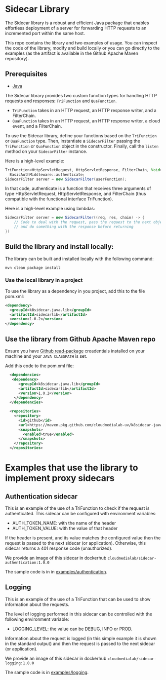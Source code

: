 # Sidecar Library

The Sidecar library is a robust and efficient Java package that enables effortless deployment of a server for forwarding HTTP requests to an incremented port within the same host.

This repo contains the library and two examples of usage. You can inspect the code of the library, modify and build locally or you can go directly to the examples (as the artifact is available in the Github Apache Maven repository).

## Prerequisites

-   [Java](https://www.java.com/en/download/)


The Sidecar library provides two custom function types for handling HTTP requests and responses: `TriFunction` and `QuaFunction`.

-   `TriFunction` takes in an HTTP request, an HTTP response writer, and a FilterChain.
-   `QuaFunction` takes in an HTTP request, an HTTP response writer, a cloud event, and a FilterChain.

To use the Sidecar library, define your functions based on the `TriFunction` or `QuaFunction` type. Then, instantiate a `SidecarFilter` passing the `TriFunction` or `QuaFunction` object in the constructor. Finally, call the `listen` method on your `SidecarFilter` instance.

Here is a high-level example:

```java
TriFunction<HttpServletRequest, HttpServletResponse, FilterChain, Void> userFunction =
  BasicAuthMiddleware::authenticate;
SidecarFilter server = new SidecarFilter(userFunction);
```
In that code, authenticate is a function that receives three arguments of type HttpServletRequest, HttpServletResponse, and FilterChain (thus compatible with the functional interface TriFunction).

Here is a high-level example using lambdas:

```java
SidecarFilter server = new SidecarFilter((req, res, chain) -> {
    // Code to deal with the request, pass the request to the next object in the chain,
    // and do something with the response before returning
})
```
## Build the library and install locally:

The library can be built and installed locally with the following command:

```bash
mvn clean package install
```
### Use the local library in a project

To use the library as a dependency in you project, add this to the file pom.xml:

```xml
<dependency>
  <groupId>k8sidecar.java.lib</groupId>
  <artifactId>sidecarlib</artifactId>
  <version>1.0.2</version>
</dependency>
```

## Use the library from Github Apache Maven repo

Ensure you have [Github read-package](https://docs.github.com/en/packages/working-with-a-github-packages-registry/working-with-the-apache-maven-registry) creadentials installed on your machine and your `JAVA CLASSPATH` is set.

Add this code to the pom.xml file:
```xml
  <dependencies>
   <dependency>
      <groupId>k8sidecar.java.lib</groupId>
      <artifactId>sidecarlib</artifactId>
      <version>1.0.2</version>
    </dependency>
  </dependencies>

  <repositories>
    <repository>
      <id>github</id>
      <url>https://maven.pkg.github.com/cloudmedialab-uv/k8sidecar-java-lib</url>
      <snapshots>
        <enabled>true</enabled>
      </snapshots>
    </repository>
  </repositories>
```

# Examples that use the library to implement proxy sidecars

## Authentication sidecar
This is an example of the use of a TriFunction to check if the request is authenticated.
This sidecar can be configured with environment variables:
 - AUTH_TOKEN_NAME: with the name of the header
 - AUTH_TOKEN_VALUE: with the value of that header

If the header is present, and its value matches the configured value then the request is
passed to the next sidecar (or application). Otherwise, this sidecar returns a 401 response code
(unauthorized).

We provide an image of this sidecar in dockerhub `cloudmedialab/sidecar-authentication:1.0.0`

The sample code is in in [examples/authentication](examples/authentication).

## Logging

This is an example of the use of a TriFunction that can be used to show information about the requests.

The level of logging performed in this sidecar can be controlled with the following environment variable:
 - LOGGING_LEVEL: the value can be DEBUG, INFO or PROD.

Information about the request is logged (in this simple example it is shown in the standard output) and then the request is passed to the next sidecar (or application).

We provide an image of this sidecar in dockerhub `cloudmedialab/sidecar-logging:1.0.0`

The sample code is in [examples/logging](examples/logging).
